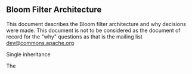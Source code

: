 ## Bloom Filter Architecture

This document describes the Bloom filter architecture and why decisions were made.  This document is not to be considered as the document of record for the "why" questions as that is the mailing list dev@commons.apache.org

 Single inheritance 

The 

